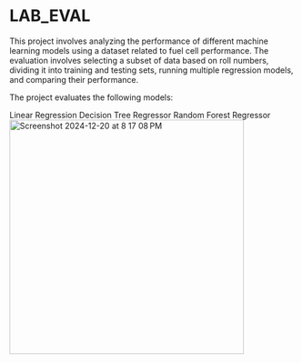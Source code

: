 # LAB_EVAL
This project involves analyzing the performance of different machine learning models using a dataset related to fuel cell performance. The evaluation involves selecting a subset of data based on roll numbers, dividing it into training and testing sets, running multiple regression models, and comparing their performance.

The project evaluates the following models:

Linear Regression
Decision Tree Regressor
Random Forest Regressor
<img width="412" alt="Screenshot 2024-12-20 at 8 17 08 PM" src="https://github.com/user-attachments/assets/f3f0f319-fb16-462d-8db6-18a09801fbc5" />
